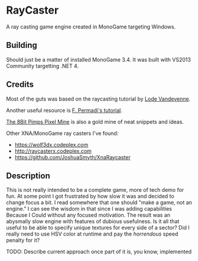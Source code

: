 # RayCaster
A ray casting game engine created in MonoGame targeting Windows.

## Building
Should just be a matter of installed MonoGame 3.4.  It was built with VS2013 Community targetting .NET 4.

## Credits
Most of the guts was based on the raycasting tutorial by [Lode Vandevenne](http://lodev.org/cgtutor/).

Another useful resource is [F. Permadi's tutorial](http://www.permadi.com/tutorial/raycast/index.html).

[The 8Bit Pimps Pixel Mine](https://the8bitpimp.wordpress.com) is also a gold mine of neat snippets and ideas.

Other XNA/MonoGame ray casters I've found:
* https://wolf3dx.codeplex.com
* http://raycasterx.codeplex.com
* https://github.com/JoshuaSmyth/XnaRaycaster

## Description
This is not really intended to be a complete game, more of tech demo for fun.  At some point I got frustrated by how slow it was and decided to change focus a bit.  I read somewhere that one should "make a game, not an engine."  I can see the wisdom in that since I was adding capabilities Because I Could without any focused motivation.  The result was an abysmally slow engine with features of dubious usefulness.  Is it all that useful to be able to specify unique textures for every side of a sector?  Did I really need to use HSV color at runtime and pay the *horrendous* speed penalty for it?

TODO: Describe current approach once part of it is, you know, implemented
